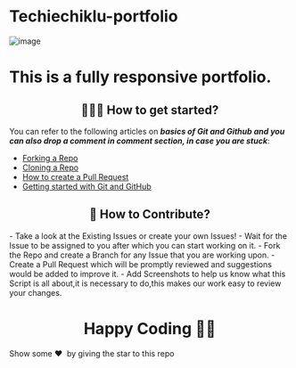 # Techiechiklu-portfolio
![image](https://github.com/priyanka-ka/Techiechiklu-portfolio/assets/111730298/4bd05ad9-ca91-414c-b813-3400154d9b73)
<h1> This is a fully responsive portfolio.</h1>
<h2 align=center> 👨🏻‍💻 How to get started? </h2> 

You can refer to the following articles on **_basics of Git and Github and you can also drop a comment in comment section, in case you are stuck_**:

- [Forking a Repo](https://help.github.com/en/github/getting-started-with-github/fork-a-repo)
- [Cloning a Repo](https://help.github.com/en/desktop/contributing-to-projects/creating-a-pull-request)
- [How to create a Pull Request](https://opensource.com/article/19/7/create-pull-request-github)
- [Getting started with Git and GitHub](https://towardsdatascience.com/getting-started-with-git-and-github-6fcd0f2d4ac6)


<h2 align=center> 📝 How to Contribute? </h2> 
- Take a look at the Existing Issues or create your own Issues!
- Wait for the Issue to be assigned to you after which you can start working on it.
- Fork the Repo and create a Branch for any Issue that you are working upon.
- Create a Pull Request which will be promptly reviewed and suggestions would be added to improve it.
- Add Screenshots to help us know what this Script is all about,it is necessary to do,this makes our work easy to review your changes.

<h1 align=center>Happy Coding 👨‍💻</h1>

Show some ❤️&nbsp; by giving the star to this repo
